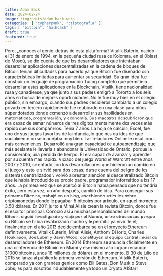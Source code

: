 ```yaml
---
title: Adam Back
date: 2024-02-24
image: /img/posts/adam-back.webp
categories: [ "cypherpunk", "criptografia" ]
tags: [ "bitcoin", "hashcash" ]
draft: true
featured: true
---
```


Pero, ¿conoces al genio, detrás de esta plataforma?
Vitalik Buterin, nacido el 31 de enero de 1994, en la pequeña ciudad rusa de Kolomna, en el Oblast de Moscú, se dio cuenta de que los desarrolladores que intentaban desarrollar aplicaciones descentralizadas en la cadena de bloques de Bitcoin tenían dificultades para hacerlo ya que Bitcoin fue diseñado con características limitadas para aumentar su seguridad.
Su gran idea fue construir un lenguaje de programación Turing completo que permitiera desarrollar estas aplicaciones en la Blockchain.
Vitalik, tiene nacionalidad rusa y canadiense, ya que junto a sus padres emigró a Toronto a los seis años en busca de mejores oportunidades. 
No le fue muy bien en el colegio público, sin embargo, cuando sus padres decidieron cambiarlo a un colegio privado en tercero rápidamente fue reubicado en una clase para niños súper dotados donde comenzó a desarrollar sus habilidades en matemáticas, programación, y economía. Sus maestros descubrieron que era capaz de sumar números de tres dígitos mentalmente dos veces más rápido que sus compañeros. Tenía 7 años.
La hoja de cálculo, Excel, fue uno de sus juegos favoritos de la infancia, lo que nos da idea de que socialmente no se manejaba muy bien. Las relaciones Online le resultaron más convenientes. Desarrolló una gran capacidad de autoaprendizaje; que más adelante le llevaría a abandonar la Universidad de Ontario, porque la consideraba, una pérdida de tiempo. Él era capaz de avanzar y aprender por su cuenta más rápido. 
Viciado del juego World of Warcraft entre años 2007 y 2010, se enfadó con los desarrolladores que hicieron un cambio en el juego y esto le sirvió para dos cosas; darse cuenta del peligro de los sistemas centralizados y volvió a prestar atención al descentralizado Bitcoin que le había introducido su propio padre, programador informático a los 17 años. La primera vez que se acercó al Bitcoin había pensado que no tendría éxito, pero esta vez, un año después, cambió de idea.
Para conseguir sus primeros Bitcoins, trabajó en un blog, escribiendo artículos sobre criptomonedas donde le pagaban 5 bitcoins por artículo, en aquel momento 3,50 dólares.
En 2011 junto a Mihai Alisie crean la revista Bitcoin, donde fue el escritor principal. Conoció así a muchas personalidades del mundo Bitcoin, siguió investigando y viajó por el Mundo, entre otras cosas porque su Bitcoin se había revalorizado mucho y le permitía ya vivir de él; finalmente en el año 2013 decide embarcarse en el proyecto Ethereum definitivamente.
Vitalik Buterin, Mihai Alisie, Anthony Di Iorio, Charles Hoskinson, Joe Lubin y Gavin Wood, constituyen el equipo central inicial de desarrolladores de Ethereum.
En 2014 Ethereum se anuncia oficialmente en una conferencia de Bitcoin en Miami y ese mismo año logran recaudar 31000 bitcoins, unos 18 millones de dólares en el momento.
El 30 de julio de 2015 se lanza al público la primera versión de Ethereum.
Vitalik Buterin, comparado ya con grandes genios como Bill Gates, Elon Musk o Steve Jobs; es para nosotros indudablemente ya todo un Crypto AllStar!


